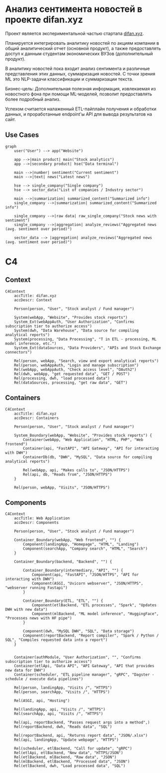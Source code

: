# Анализ сентимента новостей в проекте difan.xyz

Проект является экспериментальной частью стартапа [difan.xyz](https://difan.xyz/).

Планируется интегрировать аналитику новостей по акциям компании в общий аналитический отчет (основной продукт), 
а также предоставлять доступ к данным студентам экономических ВУЗов (дополнительный продукт).

В аналитику новостей пока входит анализ сентимента и различные представления этих данных, суммаризация новостей. 
С точки зрения ML это NLP-задачи классификации и суммаризации текста.

Бизнес-цель: Дополнительная полезная информация, извлекаемая из новостного фона при помощи ML-моделей, 
позволит предоставлять более подробный анализ.

Успехом считается налаженный ETL-пайплайн получения и обработки данных, 
и проработанные endpoint'ы API для вывода результатов на сайт.

## Use Cases

```mermaid
graph
    user("User") --> app("Website")
    
    app -->|main product| main("Stock analytics")
    app -->|secondary product| hse("Data terminal")

    main -->|number| sentiment("Current sentiment")
    main -->|text| news("Latest news")

    hse --> single_company("Single company")
    hse --> sector_data("List of companies / Industry sector")

    main -->|summarization| summarized_content("Summarized info")
    single_company -->|summarization| summarized_content("Summarized info")

    single_company -->|raw data| raw_single_company("Stock news with sentiment")
    single_company -->|aggregation| analyze_reviews("Aggregated news (avg. sentiment over period)")
    
    sector_data --> |aggregation| analyze_reviews("Aggregated news (avg. sentiment over period)")
```


# C4

## Context

```mermaid
C4Context
    accTitle: difan.xyz
    accDescr: Context

    Person(person, "User", "Stock analyst / Fund manager")

    System(webApp, "Website", "Provides stock reports")
    System_Ext(webAppAuth, "User Authorization", "Confirms subscription tier to authorize access")
    System(dwh, "Data Warehouse", "Data source for compiling analytical reports")
    System(processing, "Data Processing", "T in ETL - processing, ML model inference, etc.")
    System_Ext(dataSources, "Data Providers", "APIs and Stock Exchange connectors")

    Rel(person, webApp, "Search, view and export analytical reports")
    Rel(person, webAppAuth, "Login and manage subscription")
    Rel(webApp, webAppAuth, "Check access level", "OAuth2")
    Rel(dwh, webApp, "get requested data", "GET / POST")
    Rel(processing, dwh, "load processed data")
    Rel(dataSources, processing, "get raw data", "GET")
```

## Containers

```mermaid
C4Context
    accTitle: difan.xyz
    accDescr: Containers

    Person(person, "User", "Stock analyst / Fund manager")

    System_Boundary(webApp, "Website", "Provides stock reports") {
        Container(webApp, "Web Application", "HTML, PHP", "Web frontend")
        Container(api, "FastAPI", "API Gateway", "API for interacting with DWH")
        ContainerDb(db, "DWH", "MySQL", "Data source for compiling analytical reports")

        Rel(webApp, api, "Makes calls to", "JSON/HTTPS")
        Rel(api, db, "Reads from", "JSON/HTTPS")
    }

    Rel(person, webApp, "Visits", "JSON/HTTPS")

```

## Components
```mermaid
C4Context
    accTitle: Web Application
    accDescr: Components

    Person(person, "User", "Stock analyst / Fund manager")

    Container_Boundary(webApp, "Web frontend", "") {
        Component(landingApp, "Homepage", "HTML", "Landing")
        Component(searchApp, "Company search", "HTML", "Search")
    }
    
    Container_Boundary(backend, "Backend", "") {
        
        Container_Boundary(intermediary, "API", "") {
            Component(api, "FastAPI", "JSON/HTTPS", "API for interacting with DWH")
            Component(ASGI, "Uvicorn webserver", "JSON/HTTPS", "webserver running Fastapi")
        }

        Container_Boundary(ETL, "ETL", "") {
            Component(etlBackend, "ETL processes", "Spark", "Updates DWH with new data")
            Component(mlBackend, "ML model inference", "HuggingFace", "Processes news with HF pipe")
        }

        Component(dwh, "MySQL DWH", "SQL", "Data storage")
        Component(reportBackend, "Report compiler", "Spark / Python / SQL", "Compiles requested data into a report")
    }
    

    Container(authModule, "User Authorization", "", "Confirms subscription tier to authorize access")
    Container(etlApi, "Data API", "API Gateway", "API that provides new data for DWH")
    Container(scheduler, "ETL pipeline manager", "gRPC", "Dagster - schedule / execute data pipelines")

    Rel(person, landingApp, "Visits /", "HTTPS")
    Rel(person, searchApp, "Visits /", "HTTPS")
    
    Rel(ASGI, api, "Hosting")
    
    Rel(landingApp, api, "Visits /", "HTTPS")
    Rel(searchApp, api, "Visits /", "HTTPS")

    Rel(api, reportBackend, "Passes request args into a method",)
    Rel(reportBackend, dwh, "Reads data", "SQL")
    
    Rel(reportBackend, api, "Returns report data", "JSON/.xlsx")
    Rel(api, landingApp, "Update webpage", "HTTPS")
    
    Rel(scheduler, etlBackend, "Call for update", "gRPC")
    Rel(etlApi, etlBackend, "New data", "HTTPS/JSON")
    Rel(etlBackend, mlBackend, "Raw data", "JSON")
    Rel(mlBackend, etlBackend, "Processed data", "JSON")
    Rel(etlBackend, dwh, "Load processed data", "SQL")

    
    
    

```
